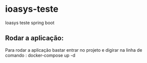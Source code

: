 # ioasys-teste
Ioasys teste spring boot


## Rodar a aplicação:
Para rodar a aplicação bastar entrar no projeto e digirar na linha de comando :
docker-compose up -d
